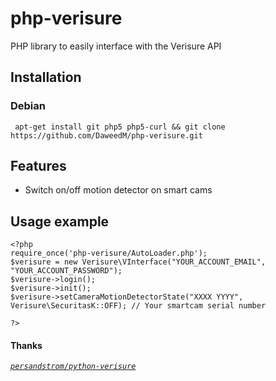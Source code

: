 # php-verisure
PHP library to easily interface with the Verisure API

## Installation
### Debian
``` apt-get install git php5 php5-curl && git clone https://github.com/DaweedM/php-verisure.git```

## Features
- Switch on/off motion detector on smart cams

## Usage example
``` 
<?php
require_once('php-verisure/AutoLoader.php');
$verisure = new Verisure\VInterface("YOUR_ACCOUNT_EMAIL", "YOUR_ACCOUNT_PASSWORD");
$verisure->login();
$verisure->init();
$verisure->setCameraMotionDetectorState("XXXX YYYY", Verisure\SecuritasK::OFF); // Your smartcam serial number

?>
```

#### Thanks
*[`persandstrom/python-verisure`](https://github.com/persandstrom/python-verisure/issues/65)*
